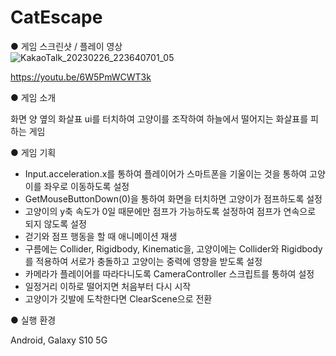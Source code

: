 # CatEscape

● 게임 스크린샷 / 플레이 영상<br>
![KakaoTalk_20230226_223640701_05](https://user-images.githubusercontent.com/112921582/221416259-6b0f9ca6-88a4-4fb7-9ed3-a6df2eead5dc.jpg)<br>


https://youtu.be/6W5PmWCWT3k<br>

● 게임 소개<br>

화면 양 옆의 화살표 ui를 터치하여 고양이를 조작하여 하늘에서 떨어지는 화살표를 피하는 게임

● 게임 기획

- Input.acceleration.x를 통하여 플레이어가 스마트폰을 기울이는 것을 통하여 고양이를 좌우로 이동하도록 설정
- GetMouseButtonDown(0)을 통하여 화면을 터치하면 고양이가 점프하도록 설정
- 고양이의 y축 속도가 0일 때문에만 점프가 가능하도록 설정하여 점프가 연속으로 되지 않도록 설정
- 걷기와 점프 행동을 할 때 애니메이션 재생
- 구름에는 Collider, Rigidbody, Kinematic을, 고양이에는 Collider와 Rigidbody를 적용하여 서로가 충돌하고 고양이는 중력에 영향을 받도록 설정
- 카메라가 플레이어를 따라다니도록 CameraController 스크립트를 통하여 설정
- 일정거리 이하로 떨어지면 처음부터 다시 시작
- 고양이가 깃발에 도착한다면 ClearScene으로 전환


● 실행 환경<br>

Android, Galaxy S10 5G<br>
